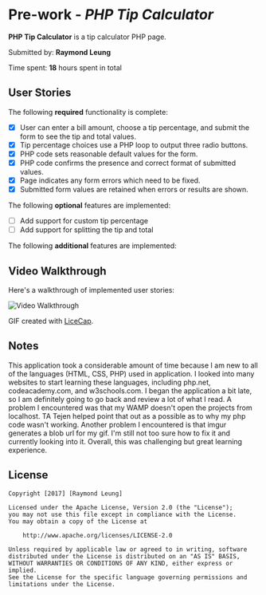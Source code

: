 # Pre-work - *PHP Tip Calculator*

**PHP Tip Calculator** is a tip calculator PHP page.

Submitted by: **Raymond Leung**

Time spent: **18** hours spent in total

## User Stories

The following **required** functionality is complete:
* [x] User can enter a bill amount, choose a tip percentage, and submit the form to see the tip and total values.
* [x] Tip percentage choices use a PHP loop to output three radio buttons.
* [x] PHP code sets reasonable default values for the form.
* [x] PHP code confirms the presence and correct format of submitted values.
* [x] Page indicates any form errors which need to be fixed.
* [x] Submitted form values are retained when errors or results are shown.

The following **optional** features are implemented:
* [ ] Add support for custom tip percentage
* [ ] Add support for splitting the tip and total

The following **additional** features are implemented:

## Video Walkthrough

Here's a walkthrough of implemented user stories:

<img src='http://i.imgur.com/NOdPDC8.gif' title='Video Walkthrough' title='Video Walkthrough' width='' alt='Video Walkthrough' />

GIF created with [LiceCap](http://www.cockos.com/licecap/).

## Notes

This application took a considerable amount of time because I am new to all of the 
languages (HTML, CSS, PHP) used in application. I looked into many websites to start
learning these languages, including php.net, codeacademy.com, and w3schools.com. I began
the application a bit late, so I am definitely going to go back and review a lot of what 
I read. A problem I encountered was that my WAMP doesn't open the projects from localhost. 
TA Tejen helped point that out as a possible as to why my php code wasn't working. Another
problem I encountered is that imgur generates a blob url for my gif. I'm still not too sure
how to fix it and currently looking into it. Overall, this was challenging but great learning 
experience.

## License

    Copyright [2017] [Raymond Leung]

    Licensed under the Apache License, Version 2.0 (the "License");
    you may not use this file except in compliance with the License.
    You may obtain a copy of the License at

        http://www.apache.org/licenses/LICENSE-2.0

    Unless required by applicable law or agreed to in writing, software
    distributed under the License is distributed on an "AS IS" BASIS,
    WITHOUT WARRANTIES OR CONDITIONS OF ANY KIND, either express or implied.
    See the License for the specific language governing permissions and
    limitations under the License.
